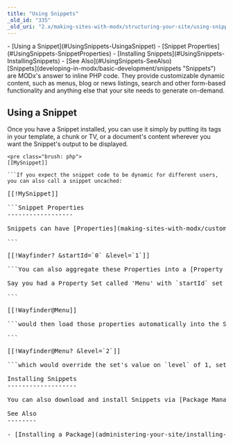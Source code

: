 ```yaml
---
title: "Using Snippets"
_old_id: "335"
_old_uri: "2.x/making-sites-with-modx/structuring-your-site/using-snippets"
---
```


<div>- [Using a Snippet](#UsingSnippets-UsingaSnippet)
- [Snippet Properties](#UsingSnippets-SnippetProperties)
- [Installing Snippets](#UsingSnippets-InstallingSnippets)
- [See Also](#UsingSnippets-SeeAlso)

</div>[Snippets](developing-in-modx/basic-development/snippets "Snippets") are MODx's answer to inline PHP code. They provide customizable dynamic content, such as menus, blog or news listings, search and other form-based functionality and anything else that your site needs to generate on-demand.

Using a Snippet
---------------

Once you have a Snippet installed, you can use it simply by putting its tags in your template, a chunk or TV, or a document's content wherever you want the Snippet's output to be displayed.

```
<pre class="brush: php">
[[MySnippet]]

```If you expect the snippet code to be dynamic for different users, you can also call a snippet uncached:

```
<pre class="brush: php">
[[!MySnippet]]

```Snippet Properties
------------------

Snippets can have [Properties](making-sites-with-modx/customizing-content/properties-and-property-sets "Properties and Property Sets"), which can be passed in the Snippet call, like so:

```
<pre class="brush: php">
[[!Wayfinder? &startId=`0` &level=`1`]]

```You can also aggregate these Properties into a [Property Set](making-sites-with-modx/customizing-content/properties-and-property-sets "Properties and Property Sets"), which is a dynamic collection of properties that can be attached to any Snippet (or Element for that matter). This allows you to share common property configs in a snippet call in one place.

Say you had a Property Set called 'Menu' with `startId` set to 0 and `level` set to 1:

```
<pre class="brush: php">
[[!Wayfinder@Menu]]

```would then load those properties automatically into the Snippet. And even those properties can be overridden:

```
<pre class="brush: php">
[[!Wayfinder@Menu? &level=`2`]]

```which would override the set's value on `level` of 1, setting it instead to 2.

Installing Snippets
-------------------

You can also download and install Snippets via [Package Management](developing-in-modx/advanced-development/package-management "Package Management"). See the tutorial on [installing a Package](administering-your-site/installing-a-package "Installing a Package") for more information.

See Also
--------

- [Installing a Package](administering-your-site/installing-a-package "Installing a Package")